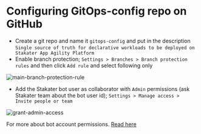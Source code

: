 # Configuring GitOps-config repo on GitHub

- Create a git repo and name it `gitops-config` and put in the description `Single source of truth for declarative workloads to be deployed on Stakater App Agility Platform`
- Enable branch protection; `Settings > Branches > Branch protection rules` and then click `Add rule` and select following only

![main-branch-protection-rule](./images/main-branch-protection-rule.png)

- Add the Stakater bot user as collaborator with `Admin` permissions (ask Stakater team about the bot user id); `Settings > Manage access > Invite people or team`


![grant-admin-access](./images/grant-admin-access.png)

For more about bot account permissions. [Read here](https://docs.cloud.stakater.com/content/sre/gitops/bot-account.html)
